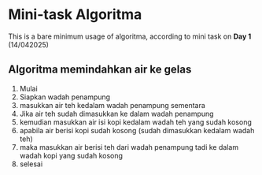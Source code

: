 # Mini-task Algoritma

This is a bare minimum usage of algoritma, according to mini task on **Day 1** (14/042025)

## Algoritma memindahkan air ke gelas

1. Mulai
2. Siapkan wadah penampung
3. masukkan air teh kedalam wadah penampung sementara
4. Jika air teh sudah dimasukkan ke dalam wadah penampung
5. kemudian masukkan air isi kopi kedalam wadah teh yang sudah kosong
6. apabila air berisi kopi sudah kosong (sudah dimasukkan kedalam wadah teh)
7. maka masukkan air berisi teh dari wadah penampung tadi ke dalam wadah kopi yang sudah kosong
8. selesai
